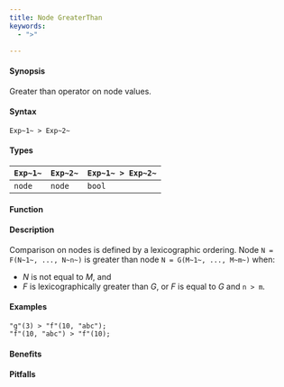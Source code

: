 ```yaml
---
title: Node GreaterThan
keywords:
  - ">"

---
```


#### Synopsis

Greater than operator on node values.

#### Syntax

`Exp~1~ > Exp~2~`

#### Types


| `Exp~1~` |  `Exp~2~` | `Exp~1~ > Exp~2~`  |
| --- | --- | --- |
| `node`    |  `node`    | `bool`               |


#### Function

#### Description

Comparison on nodes is defined by a lexicographic ordering. Node `N = F(N~1~, ..., N~n~)` is greater than node 
`N = G(M~1~, ..., M~m~)` when:
*  _N_ is not equal to _M_, and
*  _F_ is lexicographically greater than _G_, or _F_ is equal to _G_ and `n > m`.

#### Examples

```rascal-shell
"g"(3) > "f"(10, "abc");
"f"(10, "abc") > "f"(10);
```

#### Benefits

#### Pitfalls

